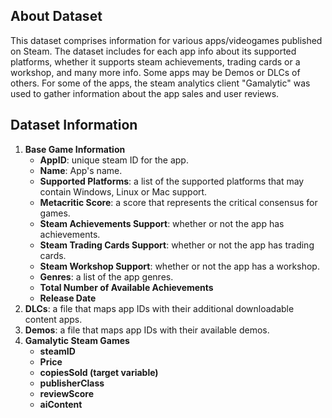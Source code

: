## About Dataset

This dataset comprises information for various apps/videogames published on Steam. The dataset includes for each app info about its supported platforms, whether it supports steam achievements, trading cards or a workshop, and many more info. Some apps may be Demos or DLCs of others. For some of the apps, the steam analytics client "Gamalytic" was used to gather information about the app sales and user reviews.

## Dataset Information

1. **Base Game Information**
   - **AppID**: unique steam ID for the app.
   - **Name**: App's name.
   - **Supported Platforms**: a list of the supported platforms that may contain Windows, Linux or Mac support.
   - **Metacritic Score**: a score that represents the critical consensus for games.
   - **Steam Achievements Support**: whether or not the app has achievements.
   - **Steam Trading Cards Support**: whether or not the app has trading cards.
   - **Steam Workshop Support**: whether or not the app has a workshop.
   - **Genres**: a list of the app genres.
   - **Total Number of Available Achievements**
   - **Release Date**
2. **DLCs**: a file that maps app IDs with their additional downloadable content apps.
3. **Demos**: a file that maps app IDs with their available demos.
4. **Gamalytic Steam Games**
   - **steamID**
   - **Price**
   - **copiesSold (target variable)**
   - **publisherClass**
   - **reviewScore**
   - **aiContent**